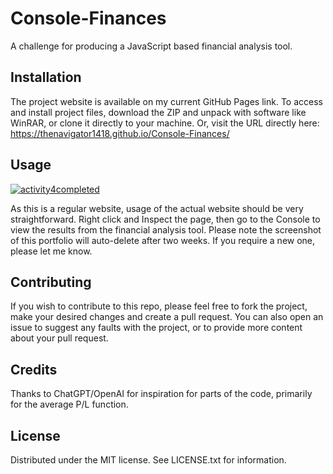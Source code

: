 # Console-Finances
A challenge for producing a JavaScript based financial analysis tool.

## Installation
The project website is available on my current GitHub Pages link. To access and install project files, download the ZIP and unpack with software like WinRAR, or clone it directly to your machine. Or, visit the URL directly here: https://thenavigator1418.github.io/Console-Finances/


## Usage
<a href="https://ibb.co/tsqHWqs"><img src="https://i.ibb.co/swKgMKw/activity4completed.png" alt="activity4completed" border="0"></a>

As this is a regular website, usage of the actual website should be very straightforward. Right click and Inspect the page, then go to the Console to view the results from the financial analysis tool. Please note the screenshot of this portfolio will auto-delete after two weeks. If you require a new one, please let me know.

## Contributing
If you wish to contribute to this repo, please feel free to fork the project, make your desired changes and create a pull request. You can also open an issue to suggest any faults with the project, or to provide more content about your pull request.

## Credits
Thanks to ChatGPT/OpenAI for inspiration for parts of the code, primarily for the average P/L function.

## License
Distributed under the MIT license. See LICENSE.txt for information.